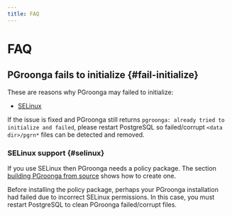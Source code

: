 ```yaml
---
title: FAQ
---
```


# FAQ

## PGroonga fails to initialize {#fail-initialize}

These are reasons why PGroonga may failed to initialize:

  * [SELinux](#selinux)

If the issue is fixed and PGroonga still returns `pgroonga: already tried to initialize and failed`, please restart PostgreSQL so failed/corrupt `<data dir>/pgrn*` files can be detected and removed.

### SELinux support {#selinux}

If you use SELinux then PGroonga needs a policy package. The section [building PGroonga from source](../install/source.html) shows how to create one.

Before installing the policy package, perhaps your PGroonga installation had failed due to incorrect SELinux permissions. In this case, you must restart PostgreSQL to clean PGroonga failed/corrupt files.
